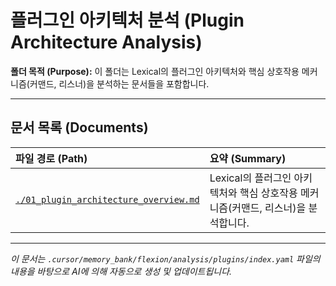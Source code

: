 # 플러그인 아키텍처 분석 (Plugin Architecture Analysis)

**폴더 목적 (Purpose):** 이 폴더는 Lexical의 플러그인 아키텍처와 핵심 상호작용 메커니즘(커맨드, 리스너)을 분석하는 문서들을 포함합니다.

---

## 문서 목록 (Documents)

| 파일 경로 (Path) | 요약 (Summary) |
| :--- | :--- |
| [`./01_plugin_architecture_overview.md`](./01_plugin_architecture_overview.md) | Lexical의 플러그인 아키텍처와 핵심 상호작용 메커니즘(커맨드, 리스너)을 분석합니다. |

---

_이 문서는 `.cursor/memory_bank/flexion/analysis/plugins/index.yaml` 파일의 내용을 바탕으로 AI에 의해 자동으로 생성 및 업데이트됩니다._ 